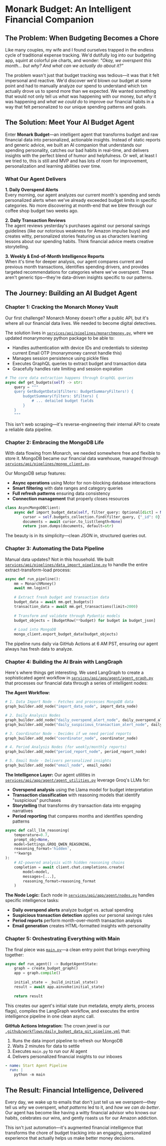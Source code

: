 # Monark Budget: An Intelligent Financial Companion

## The Problem: When Budgeting Becomes a Chore

Like many couples, my wife and I found ourselves trapped in the endless cycle of traditional expense tracking. We'd dutifully log into our budgeting app, squint at colorful pie charts, and wonder: *"Okay, we overspent this month... but why? And what can we actually do about it?"*

The problem wasn't just that budget tracking was tedious—it was that it felt impersonal and reactive. We'd discover we'd blown our budget at some point and had to manually analyze our spend to understand which txn actually drove us to spend more than we expected. We wanted something that would not only tell us *what* was happening with our money, but *why* it was happening and *what we could do* to improve our financial habits in a way that felt personalized to our unique spending patterns and goals.

## The Solution: Meet Your AI Budget Agent

Enter **Monark Budget**—an intelligent agent that transforms budget and raw financial data into personalized, actionable insights. Instead of static reports and generic advice, we built an AI companion that understands our spending personality, catches our bad habits in real-time, and delivers insights with the perfect blend of humor and helpfulness. Or well, at least I we tried to, this is still and MVP and has lots of room for improvement, personalization and learning abilities over time.

### What Our Agent Delivers

**1. Daily Overspend Alerts**  
Every morning, our agent analyzes our current month's spending and sends personalized alerts when we've already exceeded budget limits in specific categories. No more discovering at month-end that we blew through our coffee shop budget two weeks ago.

**2. Daily Transaction Reviews**  
The agent reviews yesterday's purchases against our personal savings guidelines (like our notorious weakness for Amazon impulse buys) and creates witty, personalized stories featuring us as characters learning lessons about our spending habits. Think financial advice meets creative storytelling.

**3. Weekly & End-of-Month Intelligence Reports**  
When it's time for deeper analysis, our agent compares current and previous month transactions, identifies spending drivers, and provides targeted recommendations for categories where we've overspent. These aren't generic tips—they're data-driven insights specific to our patterns.

## The Journey: Building an AI Budget Agent

### Chapter 1: Cracking the Monarch Money Vault

Our first challenge? Monarch Money doesn't offer a public API, but it's where all our financial data lives. We needed to become digital detectives.

The solution lives in [`services/api/pipelines/monarchmoney.py`](services/api/pipelines/monarchmoney.py), where we updated monarymoney python package to be able to:
- Handles authentication with device IDs and credentials to sidestep current Email OTP (monarymoney cannot handle this)
- Manages session persistence using pickle files
- Executes GraphQL queries to extract budget and transaction data
- Gracefully handles rate limiting and session expiration

```python
# The core data extraction happens through GraphQL queries
async def get_budgets(self) -> str:
    query = """
    query GetBudgetData($filters: BudgetSummaryFilters!) {
        budgetSummary(filters: $filters) {
            # ... detailed budget fields
        }
    }
    """
```

This isn't web scraping—it's reverse-engineering their internal API to create a reliable data pipeline.

### Chapter 2: Embracing the MongoDB Life

With data flowing from Monarch, we needed somewhere free and flexible to store it. MongoDB became our financial data warehouse, managed through [`services/api/pipelines/mongo_client.py`](services/api/pipelines/mongo_client.py).

Our MongoDB setup features:
- **Async operations** using Motor for non-blocking database interactions
- **Smart filtering** with date ranges and category queries
- **Full refresh patterns** ensuring data consistency
- **Connection management** that properly closes resources

```python
class AsyncMongoDBClient:
    async def import_budget_data(self, filter_query: Optional[dict] = None):
        cursor = self.budgets_collection.find(filter_query, {"_id": 0})
        documents = await cursor.to_list(length=None)
        return json.dumps(documents, default=str)
```

The beauty is in its simplicity—clean JSON in, structured queries out.

### Chapter 3: Automating the Data Pipeline

Manual data updates? Not in this household. We built [`services/api/pipelines/data_import_pipeline.py`](services/api/pipelines/data_import_pipeline.py) to handle the entire extract-transform-load process:

```python
async def run_pipeline():
    mm = MonarchMoney()
    await mm.login()
    
    # Extract fresh budget and transaction data
    budget_data = await mm.get_budgets()
    transaction_data = await mm.get_transactions(limit=2000)
    
    # Transform and validate through Pydantic models
    budget_objects = [BudgetRow(**budget) for budget in budget_json]
    
    # Load into MongoDB
    mongo_client.export_budget_data(budget_objects)
```

The pipeline runs daily via GitHub Actions at 6 AM PST, ensuring our agent always has fresh data to analyze.

### Chapter 4: Building the AI Brain with LangGraph

Here's where things get interesting. We used LangGraph to create a sophisticated agent workflow in [`services/api/app/agent/agent_graph.py`](services/api/app/agent/agent_graph.py) that processes our financial data through a series of intelligent nodes:

**The Agent Workflow:**
```python
# 1. Data Import Node - Fetches and processes MongoDB data
graph_builder.add_node("import_data_node", import_data_node)

# 2. Daily Analysis Nodes
graph_builder.add_node("daily_overspend_alert_node", daily_overspend_alert_node)
graph_builder.add_node("daily_suspicious_transaction_alert_node", daily_suspicious_transaction_alert_node)

# 3. Coordinator Node - Decides if we need period reports
graph_builder.add_node("coordinator_node", coordinator_node)

# 4. Period Analysis Nodes (for weekly/monthly reports)
graph_builder.add_node("period_report_node", period_report_node)

# 5. Email Node - Delivers personalized insights
graph_builder.add_node("email_node", email_node)
```

**The Intelligence Layer:**
Our agent utilities in [`services/api/app/agent/agent_utilities.py`](services/api/app/agent/agent_utilities.py) leverage Groq's LLMs for:
- **Overspend analysis** using the Llama model for budget interpretation
- **Transaction classification** with reasoning models that identify "suspicious" purchases
- **Storytelling** that transforms dry transaction data into engaging narratives
- **Period reporting** that compares months and identifies spending patterns

```python
async def call_llm_reasoning(
    temperature=0.7,
    prompt_obj=None,
    model=Settings.GROQ_QWEN_REASONING,
    reasoning_format='hidden',
    **kwargs
):
    # AI-powered analysis with hidden reasoning chains
    completion = await client.chat.completions.create(
        model=model,
        messages=[...],
        reasoning_format=reasoning_format
    )
```

**The Node Logic:**
Each node in [`services/api/app/agent/nodes.py`](services/api/app/agent/nodes.py) handles specific intelligence tasks:
- **Daily overspend alerts** analyze budget vs. actual spending
- **Suspicious transaction detection** applies our personal savings rules
- **Period reports** perform month-over-month transaction analysis
- **Email generation** creates HTML-formatted insights with personality

### Chapter 5: Orchestrating Everything with Main

The final piece was [`main.py`](main.py)—a clean entry point that brings everything together:

```python
async def run_agent() -> BudgetAgentState:
    graph = create_budget_graph()
    app = graph.compile()
    
    initial_state = _build_initial_state()
    result = await app.ainvoke(initial_state)
    
    return result
```

This creates our agent's initial state (run metadata, empty alerts, process flags), compiles the LangGraph workflow, and executes the entire intelligence pipeline in one clean async call.

**GitHub Actions Integration:**
The crown jewel is our [`.github/workflows/daily_budget_data_git_pipeline.yml`](.github/workflows/daily_budget_data_git_pipeline.yml) that:
1. Runs the data import pipeline to refresh our MongoDB
2. Waits 2 minutes for data to settle
3. Executes `main.py` to run our AI agent
4. Delivers personalized financial insights to our inboxes

```yaml
- name: Start Agent Pipeline
  run: |
    python -m main
```

## The Result: Financial Intelligence, Delivered

Every day, we wake up to emails that don't just tell us we overspent—they tell us *why* we overspent, *what patterns* led to it, and *how we can do better*. Our agent has become like having a witty financial advisor who knows our habits, celebrates our wins, and gently roasts us for our Amazon addiction.

This isn't just automation—it's augmented financial intelligence that transforms the chore of budget tracking into an engaging, personalized experience that actually helps us make better money decisions.
